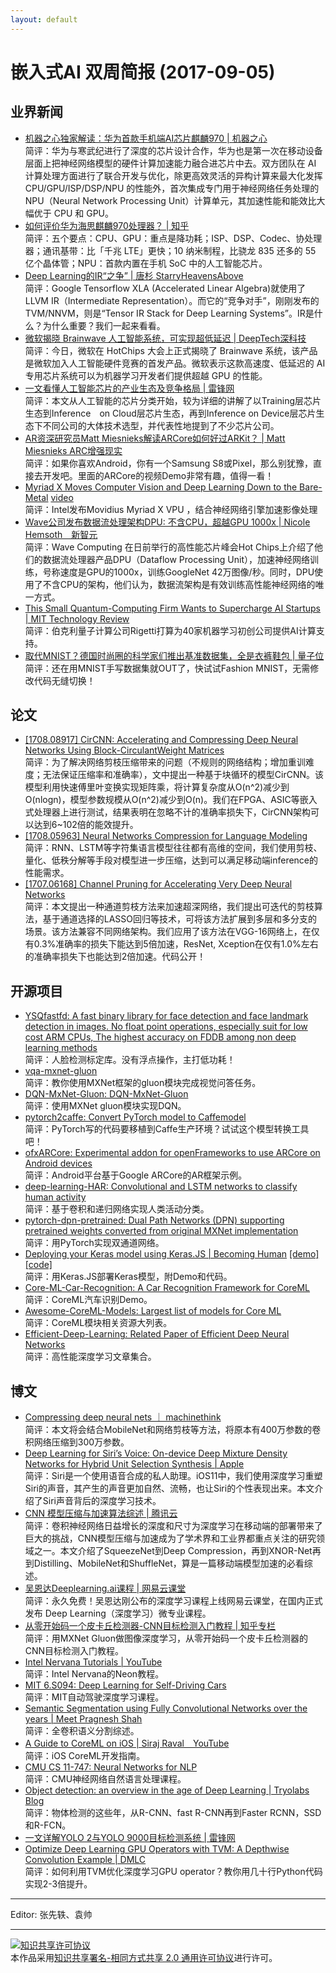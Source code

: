 ```yaml
---
layout: default
---
```


# 嵌入式AI 双周简报 (2017-09-05)

## 业界新闻

- [机器之心独家解读：华为首款手机端AI芯片麒麟970 | 机器之心](https://mp.weixin.qq.com/s?src=11&timestamp=1504602412&ver=374&signature=-Fmq9sTNai361IggmAHHH3xjBTZ3IpqijcLRlyYbQDGyp-fuNhRu95g2AhtsR0Xlxf7WWGuNHWb3CbtP5O4hYzzGT9kGg2N5BGW67ZtA1ww2ck2KF5fgAu5zNpo2bfjT&new=1)</br>
简评：华为与寒武纪进行了深度的芯片设计合作，华为也是第一次在移动设备层面上把神经网络模型的硬件计算加速能力融合进芯片中去。双方团队在 AI 计算处理方面进行了联合开发与优化，除更高效灵活的异构计算来最大化发挥 CPU/GPU/ISP/DSP/NPU 的性能外，首次集成专门用于神经网络任务处理的 NPU（Neural Network Processing Unit）计算单元，其加速性能和能效比大幅优于 CPU 和 GPU。  
- [如何评价华为海思麒麟970处理器？ | 知乎](https://www.zhihu.com/question/57283387)</br>
简评：五个要点：CPU、GPU：重点是降功耗；ISP、DSP、Codec、协处理器；通讯基带：比「千兆 LTE」更快；10 纳米制程，比骁龙 835 还多的 55 亿个晶体管；NPU：首款内置在手机 SoC 中的人工智能芯片。  
- [Deep Learning的IR“之争” | 唐杉 StarryHeavensAbove](https://mp.weixin.qq.com/s/0iDVjaucRUpn2UrVBuQ-oQ)</br>
简评：Google Tensorflow XLA (Accelerated Linear Algebra)就使用了LLVM IR（Intermediate Representation）。而它的“竞争对手”，刚刚发布的TVM/NNVM，则是“Tensor IR Stack for Deep Learning Systems”。IR是什么？为什么重要？我们一起来看看。
- [微软揭晓 Brainwave 人工智能系统，可实现超低延迟 | DeepTech深科技](https://mp.weixin.qq.com/s/XS_9XoQ6ZE1grmVtwJJdbA)</br>
简评：今日，微软在 HotChips 大会上正式揭晓了 Brainwave 系统，该产品是微软加入人工智能硬件竞赛的首发产品。微软表示这款高速度、低延迟的 AI 专用芯片系统可以为机器学习开发者们提供超越 GPU 的性能。
- [一文看懂人工智能芯片的产业生态及竞争格局 | 雷锋网](https://www.leiphone.com/news/201709/uuJFzAxdoBY7bzEL.html)</br>
简评：本文从人工智能的芯片分类开始，较为详细的讲解了以Training层芯片生态到Inference　on Cloud层芯片生态，再到Inference on Device层芯片生态下不同公司的大体技术选型，并代表性地提到了不少芯片公司。
- [AR资深研究员Matt Miesnieks解读ARCore如何好过ARKit？ | Matt Miesnieks ARC增强现实](https://mp.weixin.qq.com/s/MXiHi8wVJX9JYV3DeQoNBA)</br>
简评：如果你喜欢Android，你有一个Samsung S8或Pixel，那么别犹豫，直接去开发吧。里面的ARCore的视频Demo非常有趣，值得一看！
- [Myriad X Moves Computer Vision and Deep Learning Down to the Bare-Metal](https://blog.hackster.io/myriad-x-moves-computer-vision-and-deep-learning-down-to-the-bare-metal-7eab1b0a0f52) [video](http://weibo.com/tv/v/Fk30ErZPA?fid=1034:c37df410f85d0942997922d3e295b738)</br>
简评：Intel发布Movidius Myriad X VPU ，结合神经网络引擎加速影像处理
- [Wave公司发布数据流处理架构DPU: 不含CPU，超越GPU 1000x | Nicole Hemsoth　新智元](https://mp.weixin.qq.com/s/bL1PoUjZ_sH2VKcBxI6N5A)</br>
简评：Wave Computing 在日前举行的高性能芯片峰会Hot Chips上介绍了他们的数据流处理器产品DPU（Dataflow Processing Unit），加速神经网络训练，号称速度是GPU的1000x，训练GoogleNet 42万图像/秒。同时，DPU使用了不含CPU的架构，他们认为，数据流架构是有效训练高性能神经网络的唯一方式。
- [This Small Quantum-Computing Firm Wants to Supercharge AI Startups | MIT Technology Review](https://www.technologyreview.com/the-download/608730/this-small-quantum-computing-firm-wants-to-supercharge-ai-startups/)</br>
简评：伯克利量子计算公司Rigetti打算为40家机器学习初创公司提供AI计算支持。
- [取代MNIST？德国时尚圈的科学家们推出基准数据集，全是衣裤鞋包 | 量子位](https://mp.weixin.qq.com/s/Pidt3nW5N7dU0P4bm9sIHA)
简评：还在用MNIST手写数据集就OUT了，快试试Fashion MNIST，无需修改代码无缝切换！

## 论文

- [[1708.08917] CirCNN: Accelerating and Compressing Deep Neural Networks Using Block-CirculantWeight Matrices](https://arxiv.org/abs/1708.08917)</br>
简评：为了解决网络剪枝压缩带来的问题（不规则的网络结构；增加重训难度；无法保证压缩率和准确率），文中提出一种基于块循环的模型CirCNN。该模型利用快速傅里叶变换实现矩阵乘，将计算复杂度从O(n^2)减少到O(nlogn)，模型参数规模从O(n^2)减少到O(n)。我们在FPGA、ASIC等嵌入式处理器上进行测试，结果表明在忽略不计的准确率损失下，CirCNN架构可以达到6~102倍的能效提升。
- [[1708.05963] Neural Networks Compression for Language Modeling](https://arxiv.org/abs/1708.05963)</br>
简评：RNN、LSTM等字符集语言模型往往都有高维的空间，我们使用剪枝、量化、低秩分解等手段对模型进一步压缩，达到可以满足移动端inference的性能需求。
- [[1707.06168] Channel Pruning for Accelerating Very Deep Neural Networks](https://arxiv.org/abs/1707.06168)</br>
简评：本文提出一种通道剪枝方法来加速超深网络，我们提出可迭代的剪枝算法，基于通道选择的LASSO回归等技术，可将该方法扩展到多层和多分支的场景。该方法兼容不同网络架构。我们应用了该方法在VGG-16网络上，在仅有0.3%准确率的损失下能达到5倍加速，ResNet, Xception在仅有1.0%左右的准确率损失下也能达到2倍加速。代码公开！

## 开源项目

- [YSQfastfd: A fast binary library for face detection and face landmark detection in images. No float point operations, especially suit for low cost ARM CPUs, The highest accuracy on FDDB among non deep learning methods](https://github.com//OAID/YSQfastfd)</br>
简评：人脸检测标定库。没有浮点操作，主打低功耗！
- [vqa-mxnet-gluon](https://github.com/shiyangdaisy23/vqa-mxnet-gluon)</br>
简评：教你使用MXNet框架的gluon模块完成视觉问答任务。
- [DQN-MxNet-Gluon: DQN-MxNet-Gluon](https://github.com/kazizzad/DQN-MxNet-Gluon)</br>
简评：使用MXNet gluon模块实现DQN。
- [pytorch2caffe: Convert PyTorch model to Caffemodel](https://github.com/longcw/pytorch2caffe)</br>
简评：PyTorch写的代码要移植到Caffe生产环境？试试这个模型转换工具吧！
- [ofxARCore: Experimental addon for openFrameworks to use ARCore on Android devices](https://github.com/HalfdanJ/ofxARCore)</br>
简评：Android平台基于Google ARCore的AR框架示例。
- [deep-learning-HAR: Convolutional and LSTM networks to classify human activity](https://github.com/healthDataScience/deep-learning-HAR)</br>
简评：基于卷积和递归网络实现人类活动分类。
- [pytorch-dpn-pretrained: Dual Path Networks (DPN) supporting pretrained weights converted from original MXNet implementation](https://github.com/rwightman/pytorch-dpn-pretrained)</br>
简评：用PyTorch实现双通道网络。
- [Deploying your Keras model using Keras.JS | Becoming Human](https://becominghuman.ai/deploying-your-keras-model-using-keras-js-2e5a29589ad8) [[demo]](https://greenscreen-ai-client.boorgle.com/#/) [[code]](https://gitlab.com/fast-science/background-removal-vue)</br>
简评：用Keras.JS部署Keras模型，附Demo和代码。
- [Core-ML-Car-Recognition: A Car Recognition Framework for CoreML](https://github.com/likedan/Core-ML-Car-Recognition)</br>
简评：CoreML汽车识别Demo。
- [Awesome-CoreML-Models: Largest list of models for Core ML](https://github.com/likedan/Awesome-CoreML-Models)</br>
简评：CoreML模块相关资源大列表。
- [Efficient-Deep-Learning: Related Paper of Efficient Deep Neural Networks](https://github.com/Zhouaojun/Efficient-Deep-Learning)</br>
简评：高性能深度学习文章集合。

## 博文

- [Compressing deep neural nets ｜ machinethink](http://machinethink.net/blog/compressing-deep-neural-nets/)</br>
简评：本文将会结合MobileNet和网络剪枝等方法，将原本有400万参数的卷积网络压缩到300万参数。
- [Deep Learning for Siri’s Voice: On-device Deep Mixture Density Networks for Hybrid Unit Selection Synthesis | Apple](https://machinelearning.apple.com/2017/08/06/siri-voices.html)</br>
简评：Siri是一个使用语音合成的私人助理。iOS11中，我们使用深度学习重塑Siri的声音，其产生的声音更加自然、流畅，也让Siri的个性表现出来。本文介绍了Siri声音背后的深度学习技术。
- [CNN 模型压缩与加速算法综述 | 腾讯云](https://cloud.tencent.com/community/article/678192)</br>
简评：卷积神经网络日益增长的深度和尺寸为深度学习在移动端的部署带来了巨大的挑战，CNN模型压缩与加速成为了学术界和工业界都重点关注的研究领域之一。本文介绍了SqueezeNet到Deep Compression，再到XNOR-Net再到Distilling、MobileNet和ShuffleNet，算是一篇移动端模型加速的必看综述。
- [吴恩达Deeplearning.ai课程 | 网易云课堂](https://mooc.study.163.com/smartSpec/detail/1001319001.htm)</br>
简评：永久免费！吴恩达刚公布的深度学习课程上线网易云课堂，在国内正式发布 Deep Learning（深度学习）微专业课程。
- [从零开始码一个皮卡丘检测器-CNN目标检测入门教程 | 知乎专栏](https://zhuanlan.zhihu.com/p/28867241)</br>
简评：用MXNet Gluon做图像深度学习，从零开始码一个皮卡丘检测器的CNN目标检测入门教程。
- [Intel Nervana Tutorials | YouTube](https://www.youtube.com/playlist?list=PLXAoLgwZtKcgGE2-Wy23EUE4Q03s-YVwF)</br>
简评：Intel Nervana的Neon教程。
- [MIT 6.S094: Deep Learning for Self-Driving Cars](http://selfdrivingcars.mit.edu/)</br>
简评：MIT自动驾驶深度学习课程。
- [Semantic Segmentation using Fully Convolutional Networks over the years | Meet Pragnesh Shah](https://meetshah1995.github.io/semantic-segmentation/deep-learning/pytorch/visdom/2017/06/01/semantic-segmentation-over-the-years.html)</br>
简评：全卷积语义分割综述。
- [A Guide to CoreML on iOS | Siraj Raval　YouTube](https://www.youtube.com/watch?v=T4t73CXB7CU)</br>
简评：iOS CoreML开发指南。
- [CMU CS 11-747: Neural Networks for NLP](http://phontron.com/class/nn4nlp2017/)</br>
简评：CMU神经网络自然语言处理课程。
- [Object detection: an overview in the age of Deep Learning | Tryolabs Blog](https://tryolabs.com/blog/2017/08/30/object-detection-an-overview-in-the-age-of-deep-learning/)</br>
简评：物体检测的这些年，从R-CNN、fast R-CNN再到Faster RCNN，SSD和R-FCN。
- [一文详解YOLO 2与YOLO 9000目标检测系统 | 雷锋网](https://www.leiphone.com/news/201708/7pRPkwvzEG1jgimW.html)</br>
- [Optimize Deep Learning GPU Operators with TVM: A Depthwise Convolution Example | DMLC](http://tvmlang.org/2017/08/22/Optimize-Deep-Learning-GPU-Operators-with-TVM-A-Depthwise-Convolution-Example.html)</br>
简评：如何利用TVM优化深度学习GPU operator？教你用几十行Python代码实现2-3倍提升。

----

Editor: 张先轶、袁帅

----

<a rel="license" href="http://creativecommons.org/licenses/by-sa/2.0/"><img alt="知识共享许可协议" style="border-width:0" src="https://i.creativecommons.org/l/by-sa/2.0/88x31.png" /></a><br />本作品采用<a rel="license" href="http://creativecommons.org/licenses/by-sa/2.0/">知识共享署名-相同方式共享 2.0 通用许可协议</a>进行许可。
